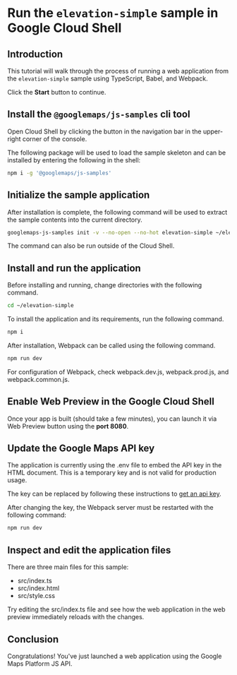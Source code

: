 # Run the `elevation-simple` sample in Google Cloud Shell

<walkthrough-tutorial-duration duration="10"/>

## Introduction

This tutorial will walk through the process of running a web application from
the `elevation-simple` sample using TypeScript, Babel, and Webpack.

Click the **Start** button to continue.

## Install the `@googlemaps/js-samples` cli tool

Open Cloud Shell by clicking the
<walkthrough-cloud-shell-icon></walkthrough-cloud-shell-icon> button in the
navigation bar in the upper-right corner of the console.

The following package will be used to load the sample skeleton and can be
installed by entering the following in the shell:

```bash
npm i -g '@googlemaps/js-samples'
```

## Initialize the sample application

After installation is complete, the following command will be used to extract
the sample contents into the current directory.

```bash
googlemaps-js-samples init -v --no-open --no-hot elevation-simple ~/elevation-simple
```

The command can also be run outside of the Cloud Shell.

## Install and run the application

Before installing and running, change directories with the following command.

```bash
cd ~/elevation-simple
```

To install the application and its requirements, run the following command.

```bash
npm i
```

After installation, Webpack can be called using the following command.

```bash
npm run dev
```

For configuration of Webpack, check
<walkthrough-editor-open-file filePath="elevation-simple/webpack.dev.js">webpack.dev.js</walkthrough-editor-open-file>,
<walkthrough-editor-open-file filePath="elevation-simple/webpack.prod.js">webpack.prod.js</walkthrough-editor-open-file>,
and
<walkthrough-editor-open-file filePath="elevation-simple/webpack.common.js">webpack.common.js</walkthrough-editor-open-file>.

## Enable Web Preview in the Google Cloud Shell

Once your app is built (should take a few minutes), you can launch it via
<walkthrough-spotlight-pointer target="cloudshell" spotlightId="devshell-web-preview-button">Web
Preview button</walkthrough-spotlight-pointer> using the **port 8080**.

## Update the Google Maps API key

The application is currently using the
<walkthrough-editor-open-file filePath="elevation-simple/.env">.env</walkthrough-editor-open-file>
file to embed the API key in the HTML document. This is a temporary key and is
not valid for production usage.

The key can be replaced by following these instructions to
[get an api key](https://developers.google.com/maps/documentation/javascript/get-api-key).

After changing the key, the Webpack server must be restarted with the following
command:

```bash
npm run dev
```

## Inspect and edit the application files

There are three main files for this sample:

*   <walkthrough-editor-open-file filePath="elevation-simple/src/index.ts">src/index.ts</walkthrough-editor-open-file>
*   <walkthrough-editor-open-file filePath="elevation-simple/src/index.html">src/index.html</walkthrough-editor-open-file>
*   <walkthrough-editor-open-file filePath="elevation-simple/src/style.css">src/style.css</walkthrough-editor-open-file>

Try editing the <walkthrough-editor-open-file filePath="elevation-simple/src/index.ts">src/index.ts</walkthrough-editor-open-file> file and see how the web application in the web preview immediately reloads with the changes.

## Conclusion

<walkthrough-conclusion-trophy></walkthrough-conclusion-trophy>

Congratulations! You've just launched a web application using the Google Maps
Platform JS API.
